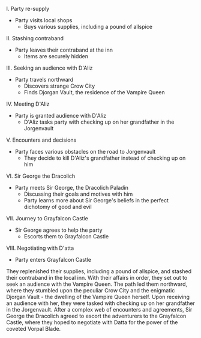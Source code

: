 
 I. Party re-supply

- Party visits local shops
  - Buys various supplies, including a pound of allspice

 II. Stashing contraband

- Party leaves their contraband at the inn
  - Items are securely hidden

 III. Seeking an audience with D'Aliz

- Party travels northward
  - Discovers strange Crow City
  - Finds Djorgan Vault, the residence of the Vampire Queen

 IV. Meeting D'Aliz

- Party is granted audience with D'Aliz
  - D'Aliz tasks party with checking up on her grandfather in the Jorgenvault

 V. Encounters and decisions

- Party faces various obstacles on the road to Jorgenvault
  - They decide to kill D'Aliz's grandfather instead of checking up on him

 VI. Sir George the Dracolich

- Party meets Sir George, the Dracolich Paladin
  - Discussing their goals and motives with him
  - Party learns more about Sir George's beliefs in the perfect dichotomy of good and evil

 VII. Journey to Grayfalcon Castle

- Sir George agrees to help the party
  - Escorts them to Grayfalcon Castle

 VIII. Negotiating with D'atta

- Party enters Grayfalcon Castle



They replenished their supplies, including a pound of allspice, and stashed their contraband in the local inn. With their affairs in order, they set out to seek an audience with the Vampire Queen.
The path led them northward, where they stumbled upon the peculiar Crow City and the enigmatic Djorgan Vault - the dwelling of the Vampire Queen herself. Upon receiving an audience with her, they were tasked with checking up on her grandfather in the Jorgenvault. After a complex web of encounters and agreements, Sir George the Dracolich agreed to escort the adventurers to the Grayfalcon Castle, where they hoped to negotiate with Datta for the power of the coveted Vorpal Blade.